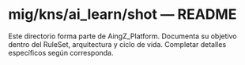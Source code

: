 # mig/kns/ai_learn/shot — README

Este directorio forma parte de AingZ_Platform. Documenta su objetivo dentro del RuleSet, arquitectura y ciclo de vida. Completar detalles específicos según corresponda.
